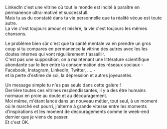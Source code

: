 LinkedIn c'est une vitrine où tout le monde est incité à paraître en permanence ultra-motivé et successfull.  
Mais tu as du constaté dans ta vie personnelle que ta réalité vécue est toute autre.  
La vie c'est toujours amour et misère, la vie c'est toujours les mêmes chansons.  
  
Le problème bien sûr c'est que ta santé mentale va en prendre un gros coup si tu compares en permanence la vitrine des autres avec les les doutes internes qui vont régulièrement t'assaillir.  
C'est pas une supposition, on a maintenant une littérature scientifique abondante sur le lien entre la consommation des réseaux sociaux - Facebook, Instagram, LinkedIn, Twitter, .... -  
et la perte d'estime de soi, la dépression et autres joyeusetés.  
  
Un message simple tu n'es pas seulε dans cette galère !  
Derrière toutes ces vitrines resplendissantes, il y a des être humains normaux en proie au doute et au découragement.  
Moi même, m'étant lancé dans un nouveau métier, tout seul, à un moment où le marché est pourri, j'alterne à grande vitesse entre les moments d'inspirations et les moment de découragements comme le week-end dernier que je viens de passer.  
Et c'est OK.